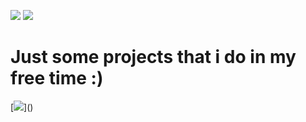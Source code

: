 [<img src="https://forthebadge.com/images/badges/built-with-swag.svg">]()
[<img src="https://forthebadge.com/images/badges/mom-made-pizza-rolls.svg">]()
<h1>Just some projects that i do in my free time :)</h1>
[<img src="https://cdn.rawgit.com/NNTin/test/fbe3b4e3/test/animateddiscord.svg">]()
